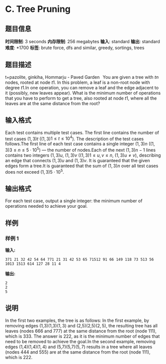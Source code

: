 # C. Tree Pruning

## 题目信息

**时间限制**: 3 seconds
**内存限制**: 256 megabytes
**输入**: standard
**输出**: standard
**难度**: *1700
**标签**: brute force, dfs and similar, greedy, sortings, trees

## 题目描述

t+pazolite, ginkiha, Hommarju - Paved Garden⠀You are given a tree with $t$$n$ nodes, rooted at node $t$$1$. In this problem, a leaf is a non-root node with degree $t$$1$.In one operation, you can remove a leaf and the edge adjacent to it (possibly, new leaves appear). What is the minimum number of operations that you have to perform to get a tree, also rooted at node $t$$1$, where all the leaves are at the same distance from the root?

## 输入格式

Each test contains multiple test cases. The first line contains the number of test cases $(1, 3)$$t$ ($(1, 3)$$1 \le t \le 10^4$). The description of the test cases follows.The first line of each test case contains a single integer $(1, 3)$$n$ ($(1, 3)$$3 \leq n \leq 5 \cdot 10^5$) — the number of nodes.Each of the next $(1, 3)$$n-1$ lines contains two integers $(1, 3)$$u$, $(1, 3)$$v$ ($(1, 3)$$1 \leq u, v \leq n$, $(1, 3)$$u \neq v$), describing an edge that connects $(1, 3)$$u$ and $(1, 3)$$v$. It is guaranteed that the given edges form a tree.It is guaranteed that the sum of $(1, 3)$$n$ over all test cases does not exceed $(1, 3)$$5 \cdot 10^5$.

## 输出格式

For each test case, output a single integer: the minimum number of operations needed to achieve your goal.

## 样例

### 样例 1

**输入:**
```
371 21 32 42 54 64 771 21 31 42 53 65 71512 91 66 149 118 73 513 56 1013 1513 614 127 28 11 4
```

**输出:**
```
2
2
5
```

## 说明

In the first two examples, the tree is as follows: In the first example, by removing edges (1,3)(1,3)$(1, 3)$ and (2,5)(2,5)$(2, 5)$, the resulting tree has all leaves (nodes 66$6$ and 77$7$) at the same distance from the root (node 11$1$), which is 33$3$. The answer is 22$2$, as it is the minimum number of edges that need to be removed to achieve the goal.In the second example, removing edges (1,4)(1,4)$(1, 4)$ and (5,7)(5,7)$(5, 7)$ results in a tree where all leaves (nodes 44$4$ and 55$5$) are at the same distance from the root (node 11$1$), which is 22$2$.
